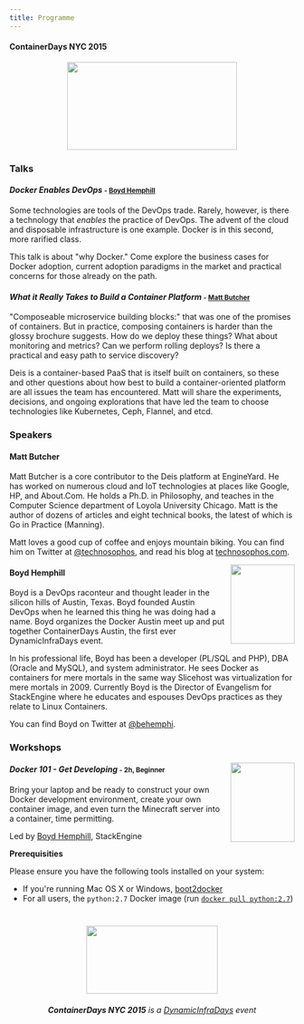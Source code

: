 ```yaml
---
title: Programme
---
```


<style>
#footer {
   display: none;
   }
</style>

#### ContainerDays NYC 2015

<img src="http://dynamicinfradays.org/img/logo.png" height="155" width="300" style="margin-left:auto;margin-right:auto;display:block">

### Talks

#### <a name="dockerdevops"></a>_Docker Enables DevOps_ <span style="font-size: smaller">- [Boyd Hemphill](#boydh)</span>

Some technologies are tools of the DevOps trade. Rarely, however, is there a technology that _enables_ the practice of DevOps. The advent of the cloud and disposable infrastructure is one example. Docker is in this second, more rarified class.

This talk is about "why Docker." Come explore the business cases for Docker adoption, current adoption paradigms in the market and practical concerns for those already on the path.

#### <a name="platform"></a>_What it Really Takes to Build a Container Platform_ <span style="font-size: smaller">- [Matt Butcher](#mattb)</span>

"Composeable microservice building blocks:" that was one of the promises of containers. But in practice, composing containers is harder than the glossy brochure suggests. How do we deploy these things? What about monitoring and metrics? Can we perform rolling deploys? Is there a practical and easy path to service discovery?

Deis is a container-based PaaS that is itself built on containers, so these and other questions about how best to build a container-oriented platform are all issues the team has encountered. Matt will share the experiments, decisions, and ongoing explorations that have led the team to choose technologies like Kubernetes, Ceph, Flannel, and etcd.

### Speakers

#### <a name="mattb"></a>Matt Butcher

Matt Butcher is a core contributor to the Deis platform at EngineYard. He has worked on numerous cloud and IoT technologies at places like Google, HP, and About.Com. He holds a Ph.D. in Philosophy, and teaches in the Computer Science department of Loyola University Chicago. Matt is the author of dozens of articles and eight technical books, the latest of which is Go in Practice (Manning).

Matt loves a good cup of coffee and enjoys mountain biking. You can find him on Twitter at [@technosophos](https://twitter.com/technosophos), and read his blog at [technosophos.com](http://technosophos.com).

<img src="http://dynamicinfradays.org/events/2015-nyc/img/boyd-hemphill.png" width="113" height="140" style="margin-left:10px; margin-bottom: 5px; float:right; clear: right;">

#### <a name="boydh"></a>Boyd Hemphill

Boyd is a DevOps raconteur and thought leader in the silicon hills of Austin, Texas. Boyd founded Austin DevOps when he learned this thing he was doing had a name. Boyd organizes the Docker Austin meet up and put together ContainerDays Austin, the first ever DynamicInfraDays event.

In his professional life, Boyd has been a developer (PL/SQL and PHP), DBA (Oracle and MySQL), and system administrator. He sees Docker as containers for mere mortals in the same way Slicehost was virtualization for mere mortals in 2009. Currently Boyd is the Director of Evangelism for StackEngine where he educates and espouses DevOps practices as they relate to Linux Containers.

You can find Boyd on Twitter at [@behemphi](https://twitter.com/behemphi).

### Workshops

<img src="http://dynamicinfradays.org/events/2015-nyc/img/boyd-hemphill.png" width="113" height="140" style="margin-left:10px; margin-bottom: 5px; float:right; clear: right;">

#### <a name="docker101"></a>_Docker 101 - Get Developing_ <span style="font-size: smaller">- 2h, Beginner</span>

Bring your laptop and be ready to construct your own Docker development environment, create your own container image, and even turn the Minecraft server into a container, time permitting.

Led by [Boyd Hemphill](#boydh), StackEngine

**Prerequisities**

Please ensure you have the following tools installed on your system:

* If you're running Mac OS X or Windows, [boot2docker](http://boot2docker.io/)
* For all users, the `python:2.7` Docker image (run [`docker pull python:2.7`](https://docs.docker.com/reference/commandline/pull/))

<img src="http://dynamicinfradays.org/img/logo.png" height="120" width="232" style="margin: 40px auto 20px auto; display: block;">

<div style="text-align: center; display: block;"><em><strong>ContainerDays NYC 2015</strong> is a <a href="http://dynamicinfradays.org">DynamicInfraDays</a> event</em></div>
